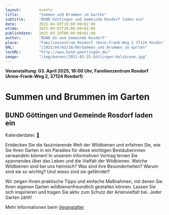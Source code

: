 ```yaml
---
layout:        events
title:         "Summen und Brummen im Garten"
subtitle:      "BUND Göttingen und Gemeinde Rosdorf laden ein"
date:          2025-04-03T18:00:00+02:00
etime:         2025-04-03T20:00:00+02:00
publishdate:   2025-03-29T00:00:00+01:00
author:        "BUND Gö und Gemeinde Rosdorf"
place:         "Familienzentrum Rosdorf (Anne-Frank-Weg 2 37124 Rosdorf)"
URL:           "/2025/04/03/18/00/Summen_und_Brummen_im_Garten"
locURL:        "http://www.bund-goettingen.de/"
image:         "/img/banner/2021-02-25-Göttingen-Holzbiene.jpg"
---
```


**Veranstaltung: 03. April 2025, 18:00 Uhr, Familienzentrum Rosdorf (Anne-Frank-Weg 2, 37124 Rosdorf)**

Summen und Brummen im Garten
===========

BUND Göttingen und Gemeinde Rosdorf laden ein
-----------


Kalenderdatei: [📆](/ics/2025-04-03_18-00_summen_und_brummen_im_garten.ics)

 Entdecken Sie die faszinierende Welt der Wildbienen und erfahren Sie, wie Sie Ihren Garten in ein Paradies für diese wichtigen Bestäuberinnen verwandeln können! In unserem informativen Vortrag lernen Sie spannendes über das Leben und die Vielfalt der Wildbienen. Welche Wildbienen sind bei uns heimisch? Was sind ihre Besonderheiten? Warum sind sie so wichtig? Und wieso sind sie gefährdet?

Wir zeigen Ihnen praktische Tipps und einfache Maßnahmen, mit denen Sie Ihren eigenen Garten wildbienenfreundlich gestalten können. Lassen Sie sich inspirieren und tragen Sie aktiv zum Schutz der Artenvielfalt bei. Jeder Garten zählt!



Mehr Informationen beim [Veranstalter](http://www.bund-goettingen.de/)
